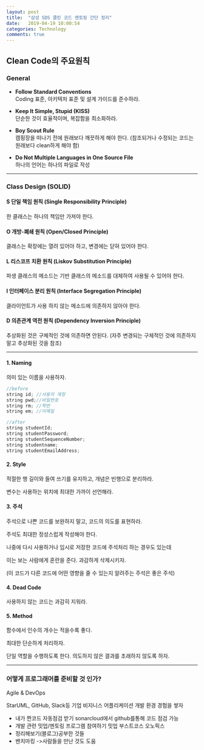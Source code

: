 ```yaml
---
layout: post
title:  "삼성 SDS 클린 코드 멘토링 간단 정리"
date:   2019-04-19 10:00:54
categories: Technology
comments: true
---
```


## Clean Code의 주요원칙

### General

- **Follow Standard Conventions**  
Coding 표준, 아키텍처 표준 및 설계 가이드를 준수하라.

- **Keep It Simple, Stupid (KISS)**  
단순한 것이 효율적이며, 복잡함을 최소화하라.

- **Boy Scout Rule**  
캠핑장을 떠나기 전에 원래보다 깨끗하게 해야 한다.
(참조되거나 수정되는 코드는 원래보다 clean하게 해야 함)

- **Do Not Multiple Languages in One Source File**  
하나의 언어는 하나의 파일로 작성

---  

### Class Design (SOLID)

#### S 단일 책임 원칙 (Single Responsibility Principle)
한 클래스는 하나의 책임만 가져야 한다.
#### O 개방-폐쇄 원칙 (Open/Closed Principle)
클래스는 확장에는 열려 있어야 하고, 변경에는 닫혀 있어야 한다.
#### L 리스코프 치환 원칙 (Liskov Substitution Principle)
파생 클래스의 메소드는 기반 클래스의 메소드를 대체하여 사용될 수 있어야 한다.
#### I 인터페이스 분리 원칙 (Interface Segregation Principle)
클라이언트가 사용 하지 않는 메소드에 의존하지 않아야 한다.
#### D 의존관계 역전 원칙 (Dependency Inversion Principle)
추상화된 것은 구체적인 것에 의존하면 안된다.
(자주 변경되는 구체적인 것에 의존하지 말고 추상화된 것을 참조)

---  

#### 1. Naming
의미 있는 이름을 사용하자.  
~~~cpp
//before
string id; //사용자 계정
string pwd;//비밀번호
string rm; //학번
string em; //이메일

//after
string studentId;
string studentPassword;
string studentSequenceNumber;
string studentname;
string studentEmailAddress;
~~~
#### 2. Style

적절한 행 길이와 들여 쓰기를 유지하고, 개념은 빈행으로 분리하라.  

변수는 사용하는 위치에 최대한 가까이 선언해라.  

#### 3. 주석
주석으로 나쁜 코드를 보완하지 말고, 코드의 의도를 표현하라.  

주석도 최대한 정성스럽게 작성해야 한다.  

나중에 다시 사용하거나 임시로 저장한 코드에 주석처리 하는 경우도 있는데  

이는 보는 사람에게 혼란을 준다. 과감하게 삭제시키자.  

(이 코드가 다른 코드에 어떤 영향을 줄 수 있는지 알려주는 주석은 좋은 주석)  

#### 4. Dead Code

사용하지 않는 코드는 과감히 지워라.  

#### 5. Method

함수에서 인수의 개수는 적을수록 좋다.  

최대한 단순하게 처리하자.  

단일 역할을 수행하도록 한다. 의도하지 않은 결과를 초래하지 않도록 하자.  

---  

### 어떻게 프로그래머를 준비할 것 인가?
Agile & DevOps  

StarUML, GitHub, Slack등 기업 비지니스 어플리케이션 개발 환경 경험을 쌓자  

- 내가 짠코드 자동점검 받기 sonarcloud에서 github를통해 코드 점검 가능
- 개발 관련 밋업/멘토링 프로그램 참여하기 밋업 부스트코스 오노픽스
- 정리해보기(블로그)공부한 것들
- 벤치마킹 ->사람들을 만난 것도 도움
